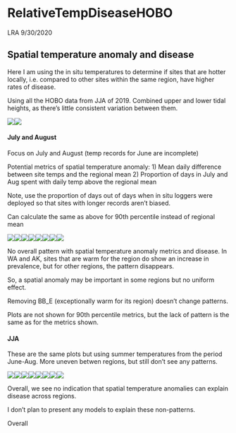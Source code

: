 RelativeTempDiseaseHOBO
================
LRA
9/30/2020

## Spatial temperature anomaly and disease

Here I am using the in situ temperatures to determine if sites that are
hotter locally, i.e. compared to other sites within the same region,
have higher rates of disease.

Using all the HOBO data from JJA of 2019. Combined upper and lower tidal
heights, as there’s little consistent variation between
them.

![](RelativeTempDiseaseHOBO_files/figure-gfm/plots-1.png)<!-- -->![](RelativeTempDiseaseHOBO_files/figure-gfm/plots-2.png)<!-- -->

#### July and August

Focus on July and August (temp records for June are incomplete)

Potential metrics of spatial temperature anomaly: 1) Mean daily
difference between site temps and the regional mean 2) Proportion of
days in July and Aug spent with daily temp above the regional mean

Note, use the proportion of days out of days when in situ loggers were
deployed so that sites with longer records aren’t biased.

Can calculate the same as above for 90th percentile instead of regional
mean

![](RelativeTempDiseaseHOBO_files/figure-gfm/data2-1.png)<!-- -->![](RelativeTempDiseaseHOBO_files/figure-gfm/data2-2.png)<!-- -->![](RelativeTempDiseaseHOBO_files/figure-gfm/data2-3.png)<!-- -->![](RelativeTempDiseaseHOBO_files/figure-gfm/data2-4.png)<!-- -->![](RelativeTempDiseaseHOBO_files/figure-gfm/data2-5.png)<!-- -->![](RelativeTempDiseaseHOBO_files/figure-gfm/data2-6.png)<!-- -->![](RelativeTempDiseaseHOBO_files/figure-gfm/data2-7.png)<!-- -->![](RelativeTempDiseaseHOBO_files/figure-gfm/data2-8.png)<!-- -->

No overall pattern with spatial temperature anomaly metrics and disease.
In WA and AK, sites that are warm for the region do show an increase in
prevalence, but for other regions, the pattern disappears.

So, a spatial anomaly may be important in some regions but no uniform
effect.

Removing BB\_E (exceptionally warm for its region) doesn’t change
patterns.

Plots are not shown for 90th percentile metrics, but the lack of pattern
is the same as for the metrics shown.

#### JJA

These are the same plots but using summer temperatures from the period
June-Aug. More uneven betwen regions, but still don’t see any
patterns.

![](RelativeTempDiseaseHOBO_files/figure-gfm/jja-1.png)<!-- -->![](RelativeTempDiseaseHOBO_files/figure-gfm/jja-2.png)<!-- -->![](RelativeTempDiseaseHOBO_files/figure-gfm/jja-3.png)<!-- -->![](RelativeTempDiseaseHOBO_files/figure-gfm/jja-4.png)<!-- -->![](RelativeTempDiseaseHOBO_files/figure-gfm/jja-5.png)<!-- -->![](RelativeTempDiseaseHOBO_files/figure-gfm/jja-6.png)<!-- -->![](RelativeTempDiseaseHOBO_files/figure-gfm/jja-7.png)<!-- -->![](RelativeTempDiseaseHOBO_files/figure-gfm/jja-8.png)<!-- -->

Overall, we see no indication that spatial temperature anomalies can
explain disease across regions.

I don’t plan to present any models to explain these non-patterns.

Overall
